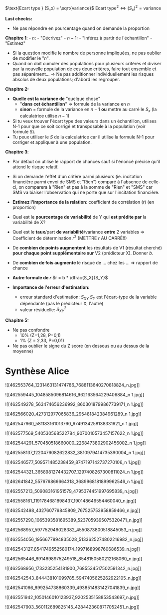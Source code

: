 $\text{Ecart type } (S_x) = \sqrt{variance}$
$\text{Ecart type}^2 \iff  (S_x)^2 = \text{variance}$

**Last checks:** 
- Ne pas répondre en pourcentage quand on demande la proportion

**Chapitre 1**: 
	- $n$: 
		- "Décrivez"
	- $n - 1$: 
		- "Inférez à partir de l'échantillon"
		- "Estimez"
- Si la question modifie le nombre de personne impliquées, ne pas oublier de modifier le "$n$".
- Quand on doit cumuler des populations pour plusieurs critères et diviser par la nouvelle population de ces deux critères, faire tout ensemble et pas séparément...
	=> Ne pas additionner individuellement les risques absolus de deux populations; d'abord les regrouper.

**Chapitre 2:**
- **Quelle est la variance de** "quelque chose" 
	- "**dans cet échantillon**" => formule de la variance en $n$
	- **sinon** = formule de la variance en $n-1$ **ou** mettre au carré le $S_x$ (la calculatrice utilise $n-1$)
- Si tu veux trouver l'écart type des valeurs dans un échantillon, utilises N-1 pour que ce soit corrigé et transposable à la population (voir formule $S$).
- Tu peux utiliser le $S$ de la calculatrice car il utilise la formule N-1 pour corriger et appliquer à une population.

**Chapitre 3**: 
- Par défaut on utilise le rapport de chances sauf si l'énoncé précise qu'il attend le risque relatif.

- Si on demande l'effet d'un critère parmi plusieurs (ie. incitation financière parmi envoi de SMS et "Rien") comparé à l'absence de celle-ci, on comparera à "Rien" et pas à la somme de "Rien" et "SMS" car SMS va biaiser l'observation qui ne porte que sur l'incitation financière.

- **Estimez l'importance de la relation**: coefficient de corrélation ($r$) (en proportion)
  
- Quel est le **pourcentage de variabilité** de Y qui **est prédite par** la variabilité de X?
- Quel est le **taux**/part **de variabilité**/variance **entre** 2 variables
	=> Coefficient de détermination $r^2$ (METTRE $r$ AU CARRÉ!!)
	
- De **combien de points augmentent** les résultats de V1 (résultat cherché) **pour chaque point supplémentaire sur** V2 (prédicteur X). Donner $b$.
  
- De **combien de fois augmente** le risque de ... chez les ... => rapport de chance
  
- **Autre formule de $r$**
	$r = b * \dfrac{S_X}{S_Y}$
- **Importance de l'erreur d'estimation:**
	- erreur standard d'estimation: $S_{XY}$
		$S_Y$ est l'écart-type de la variable dépendante (pas le prédicteur X, l'autre)
	- valeur résiduelle: $S_{XY}^2$

**Chapitre 5:** 
- Ne pas confondre 
	- 10% (Z=1,28,  P=0,1) 
	- 1% (Z = 2,33, P=0,01)
- Ne pas oublier le signe du Z score (en dessous ou au dessus de la moyenne)


# Synthèse Alice
![[462553764_1231463131474786_7688113640270818824_n.jpg]]

![[462559445_1048585096814616_962163564229406884_n 1.jpg]]

![[462549278_563474656236992_8603018799867739171_n 1.jpg]]

![[462566020_427312977065836_295481842384961289_n 1.jpg]]

![[462547960_581183161013760_6749134258138331621_n 1.jpg]]

![[462577569_540530568522784_9070010573457157622_n 1.jpg]]

![[462544291_570450518660000_2268473802902456002_n 1.jpg]]

![[462558137_1220476082622832_3810979414735390004_n 1.jpg]]

![[462546577_509571485238459_8747197142737270106_n 1.jpg]]

![[462544321_3658981274432707_1297408267300811024_n 1.jpg]]

![[462641842_557676866664318_3689968181899962546_n 1.jpg]]



![[462557213_509083161951579_4795374451997695839_n.jpg]]

![[462558161_1191784681898437_190148646554460040_n.jpg]]

![[462542498_432760779845809_767525753958859466_n.jpg]]

![[462557290_1065393581695389_5237059395075320471_n.jpg]]

![[462568957_597752946028382_4550873800518845053_n.jpg]]

![[462554056_1956677894835028_5133625274802216982_n.jpg]]

![[462543127_8541749552580174_1997168998760686539_n.jpg]]

![[462565446_8914698975249518_8548150580212168060_n.jpg]]

![[462568956_1733235254181900_7685534517502591342_n.jpg]]

![[462542543_844438101099785_5947405625262922105_n.jpg]]

![[462541066_899254738860339_4938514831427041839_n.jpg]]

![[462551942_1050146010123937_9202535158853543697_n.jpg]]

![[462547903_560112689825145_4284423608717052451_n.jpg]]


